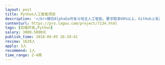 ```yaml
---                
layout: post       
title: Python人工智能项目           
description: '</br>模仿AlphaGo开发斗地主人工智能，要求胜率60%以上，GitHub上有源码。 </br>开发语言为Python，要求有人工智能机器学习算法方面的经验.</br>'     
contenturl: https://pro.lagou.com/project/7134.html      
tags: [后端开发,Python]            
salary: 3000-5000元          
publish_time: 2018-04-05 16:29:41         
review: 1628人                   
apply: 3人                   
recommend: 1人                   
time_range: 2-4周              
---                 
```

